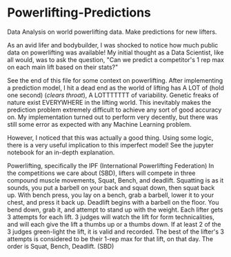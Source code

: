# Powerlifting-Predictions
Data Analysis on world powerlifting data. Make predictions for new lifters.

As an avid lifer and bodybuilder, I was shocked to notice how much public data on powerlifting was available!
My initial thought as a Data Scientist, like all would, was to ask the question, "Can we predict a competitor's 1 rep max on each main lift based on their stats?"

See the end of this file for some context on powerlifting.
After implementing a prediction model, I hit a dead end as the world of lifting has A LOT of (hold one second) (*clears throat*), A LOTTTTTTT of variability. Genetic freaks of nature exist EVERYWHERE in the lifting world. This inevitably makes the prediction problem extremely difficult to achieve any sort of good accuracy on.
My implementation turned out to perform very decently, but there was still some error as expected with any Machine Learning problem.

However, I noticed that this was actually a good thing. Using some logic, there is a very useful implication to this imperfect model! See the jupyter notebook for an in-depth explanation.

Powerlifting, specifically the IPF (International Powerlifting Federation)
In the competitions we care about (SBD), lifters will compete in three compound muscle movements, Squat, Bench, and deadlift. Squatting is as it sounds, you put a barbell on your back and squat down, then squat back up. With bench press, you lay on a bench, grab a barbell, lower it to your chest, and press it back up. Deadlift begins with a barbell on the floor. You bend down, grab it, and attempt to stand up with the weight.
Each lifter gets 3 attempts for each lift. 3 judges will watch the lift for form technicalities, and will each give the lift a thumbs up or a thumbs down. If at least 2 of the 3 judges green-light the lift, it is valid and recorded. The best of the lifter's 3 attempts is considered to be their 1-rep max for that lift, on that day.
The order is Squat, Bench, Deadlift. (SBD)
